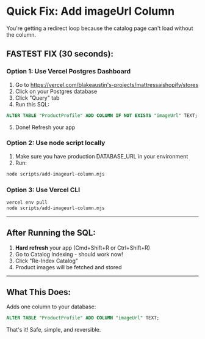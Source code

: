 # Quick Fix: Add imageUrl Column

You're getting a redirect loop because the catalog page can't load without the column.

## FASTEST FIX (30 seconds):

### Option 1: Use Vercel Postgres Dashboard
1. Go to https://vercel.com/blakeaustin's-projects/mattressaishopify/stores
2. Click on your Postgres database
3. Click "Query" tab
4. Run this SQL:
```sql
ALTER TABLE "ProductProfile" ADD COLUMN IF NOT EXISTS "imageUrl" TEXT;
```
5. Done! Refresh your app

### Option 2: Use node script locally
1. Make sure you have production DATABASE_URL in your environment
2. Run:
```bash
node scripts/add-imageurl-column.mjs
```

### Option 3: Use Vercel CLI
```bash
vercel env pull
node scripts/add-imageurl-column.mjs
```

---

## After Running the SQL:

1. **Hard refresh** your app (Cmd+Shift+R or Ctrl+Shift+R)
2. Go to Catalog Indexing - should work now!
3. Click "Re-Index Catalog"
4. Product images will be fetched and stored

---

## What This Does:

Adds one column to your database:
```sql
ALTER TABLE "ProductProfile" ADD COLUMN "imageUrl" TEXT;
```

That's it! Safe, simple, and reversible.

